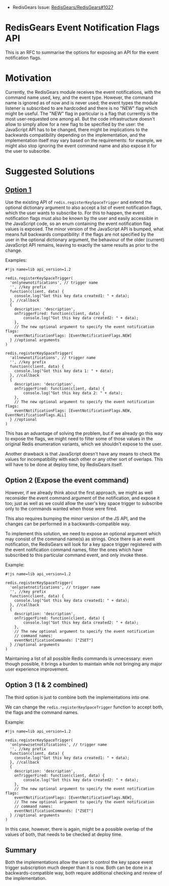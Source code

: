 - RedisGears Issue: [RedisGears/RedisGears#1027](https://github.com/RedisGears/RedisGears/pull/1027)


# RedisGears Event Notification Flags API

This is an RFC to summarise the options for exposing an API for the
event notification flags.


# Motivation

Currently, the RedisGears module receives the event notifications, with
the command name used, key, and the event type. However, the command
name is ignored as of now and is never used; the event types the
module listener is subscribed to are hardcoded and there is no "NEW"
flag which might be useful. The "NEW" flag in particular is a flag that
currently is the most user-requested one among all. But the code
infrastructure doesn't allow to simply allow for a new flag to be
specified by the user: the JavaScript API has to be changed, there might
be implications to the backwards compatibility depending on the
implementation, and the implementation itself may vary based on the
requirements: for example, we might also stop ignoring the event
command name and also expose it for the user to subscribe.

# Suggested Solutions


## [Option 1](https://github.com/RedisGears/RedisGears/pull/1061)

Use the existing API of `redis.registerKeySpaceTrigger` and extend the
optional dictionary argument to also accept a list of event notification
flags, which the user wants to subscribe to. For this to happen, the
event notification flags must also be known by the user and easily
accessible in the JavaScript code, so an enum containing the event
notification flag values is exposed. The minor version of the JavaScript
API is bumped, what means full backwards compatibility: if the flags are
not specified by the user in the optional dictionary argument, the
behaviour of the older (current) JavaScript API remains, leaving to
exactly the same results as prior to the change.


Examples:


```JS
#!js name=lib api_version=1.2

redis.registerKeySpaceTrigger(
  'onlynewnotifications', // trigger name
  '', //key prefix
  function(client, data) {
    console.log("Got this key data created1: " + data);
  }, //callback
  {
    description: 'description',
    onTriggerFired: function(client, data) {
        console.log("Got this key data created2: " + data);
    },
    // The new optional argument to specify the event notification flags:
    eventNotificationFlags: [EventNotificationFlags.NEW]
  } //optional arguments
)

redis.registerKeySpaceTrigger(
  'allnewnotifications', // trigger name
  '', //key prefix
  function(client, data) {
    console.log("Got this key data 1: " + data);
  }, //callback
  {
    description: 'description',
    onTriggerFired: function(client, data) {
        console.log("Got this key data 2: " + data);
    },
    // The new optional argument to specify the event notification flags:
    eventNotificationFlags: [EventNotificationFlags.NEW, EventNotificationFlags.ALL]
  } //optional
)
```

This has an advantage of solving the problem, but if we already go this
way to expose the flags, we might need to filter some of those values
in the original Redis enumeration variants, which we shouldn't expose
to the user.

Another drawback is that JavaScript doesn't have any means to check the
values for incompatibility with each other or any other sort of overlaps.
This will have to be done at deploy time, by RedisGears itself.

## Option 2 (Expose the event command)

However, if we already think about the first approach, we might as well
reconsider the event command argument of the notification, and expose it
too; just as well as we could allow the user's key space trigger to
subscribe only to the commands wanted when those were fired.

This also requires bumping the minor version of the JS API, and the
changes can be performed in a backwards-compatible way.

To implement this solution, we need to expose an optional argument which
may consist of the command name(s) as strings. Once there is an
event notification, the RedisGears will look for a key space trigger
registered with the event notification command names, filter the ones
which have subscribed to this particular command event, and only invoke
these.

Example:

```JS
#!js name=lib api_version=1.2

redis.registerKeySpaceTrigger(
  'onlyzsetnotifications', // trigger name
  '', //key prefix
  function(client, data) {
    console.log("Got this key data created1: " + data);
  }, //callback
  {
    description: 'description',
    onTriggerFired: function(client, data) {
        console.log("Got this key data created2: " + data);
    },
    // The new optional argument to specify the event notification
    // command names:
    eventNotificationCommands: ["ZSET"]
  } //optional arguments
)
```

Maintaining a list of all possible Redis commands is unnecessary: even
though possible, it brings a burden to maintain while not bringing any
major user experience improvement.


## Option 3 (1 & 2 combined)

The third option is just to combine both the implementations into one.

We can change the `redis.registerKeySpaceTrigger` function to accept
both, the flags and the command names.

Example:


```JS
#!js name=lib api_version=1.2

redis.registerKeySpaceTrigger(
  'onlynewzsetnotifications', // trigger name
  '', //key prefix
  function(client, data) {
    console.log("Got this key data created1: " + data);
  }, //callback
  {
    description: 'description',
    onTriggerFired: function(client, data) {
        console.log("Got this key data created2: " + data);
    },
    // The new optional argument to specify the event notification flags:
    eventNotificationFlags: [EventNotificationFlags.NEW],
    // The new optional argument to specify the event notification
    // command names:
    eventNotificationCommands: ["ZSET"]
  } //optional arguments
)
```

In this case, however, there is again, might be a possible overlap of
the values of both, that needs to be checked at deploy time.

## Summary

Both the implementations allow the user to control the key space event
trigger subscription much deeper than it is now. Both can be done in
a backwards-compatible way, both require additional checking and review
of the implementation.
